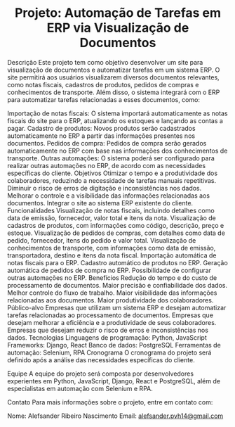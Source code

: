 <h1 align="center"> Projeto: Automação de Tarefas em ERP via Visualização de Documentos </h1> 
Descrição
Este projeto tem como objetivo desenvolver um site para visualização de documentos e automatizar tarefas em um sistema ERP. O site permitirá aos usuários visualizarem diversos documentos relevantes, como notas fiscais, cadastros de produtos, pedidos de compras e conhecimentos de transporte. Além disso, o sistema integrará com o ERP para automatizar tarefas relacionadas a esses documentos, como:

Importação de notas fiscais: O sistema importará automaticamente as notas fiscais do site para o ERP, atualizando os estoques e lançando as contas a pagar.
Cadastro de produtos: Novos produtos serão cadastrados automaticamente no ERP a partir das informações presentes nos documentos.
Pedidos de compra: Pedidos de compra serão gerados automaticamente no ERP com base nas informações dos conhecimentos de transporte.
Outras automações: O sistema poderá ser configurado para realizar outras automações no ERP, de acordo com as necessidades específicas do cliente.
Objetivos
Otimizar o tempo e a produtividade dos colaboradores, reduzindo a necessidade de tarefas manuais repetitivas.
Diminuir o risco de erros de digitação e inconsistências nos dados.
Melhorar o controle e a visibilidade das informações relacionadas aos documentos.
Integrar o site ao sistema ERP existente do cliente.
Funcionalidades
Visualização de notas fiscais, incluindo detalhes como data de emissão, fornecedor, valor total e itens da nota.
Visualização de cadastros de produtos, com informações como código, descrição, preço e estoque.
Visualização de pedidos de compras, com detalhes como data de pedido, fornecedor, itens do pedido e valor total.
Visualização de conhecimentos de transporte, com informações como data de emissão, transportadora, destino e itens da nota fiscal.
Importação automática de notas fiscais para o ERP.
Cadastro automático de produtos no ERP.
Geração automática de pedidos de compra no ERP.
Possibilidade de configurar outras automações no ERP.
Benefícios
Redução do tempo e do custo de processamento de documentos.
Maior precisão e confiabilidade dos dados.
Melhor controle do fluxo de trabalho.
Maior visibilidade das informações relacionadas aos documentos.
Maior produtividade dos colaboradores.
Público-alvo
Empresas que utilizam um sistema ERP e desejam automatizar tarefas relacionadas ao processamento de documentos.
Empresas que desejam melhorar a eficiência e a produtividade de seus colaboradores.
Empresas que desejam reduzir o risco de erros e inconsistências nos dados.
Tecnologias
Linguagens de programação: Python, JavaScript
Frameworks: Django, React
Banco de dados: PostgreSQL
Ferramentas de automação: Selenium, RPA
Cronograma
O cronograma do projeto será definido após a análise das necessidades específicas do cliente.

Equipe
A equipe do projeto será composta por desenvolvedores experientes em Python, JavaScript, Django, React e PostgreSQL, além de especialistas em automação com Selenium e RPA.

Contato
Para mais informações sobre o projeto, entre em contato com:

Nome: Alefsander Ribeiro Nascimento
Email: alefsander.pvh14@gmail.com